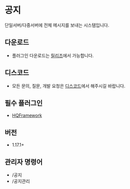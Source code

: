 # 공지
단일서버/다중서버에 전체 메시지를 보내는 시스템입니다.

## 다운로드
* 플러그인 다운로드는 [릴리즈](https://github.com/HQService/HQBroadcast/releases)에서 가능합니다.

## 디스코드
* 모든 문의, 질문, 개발 요청은 [디스코드](https://discord.gg/hUkaca9ZQu)에서 해주시길 바랍니다.

## 필수 플러그인
* [HQFramework](https://github.com/HQService/HQFramework)

## 버전
* 1.17.1+

## 관리자 명령어
* /공지
* /공지관리